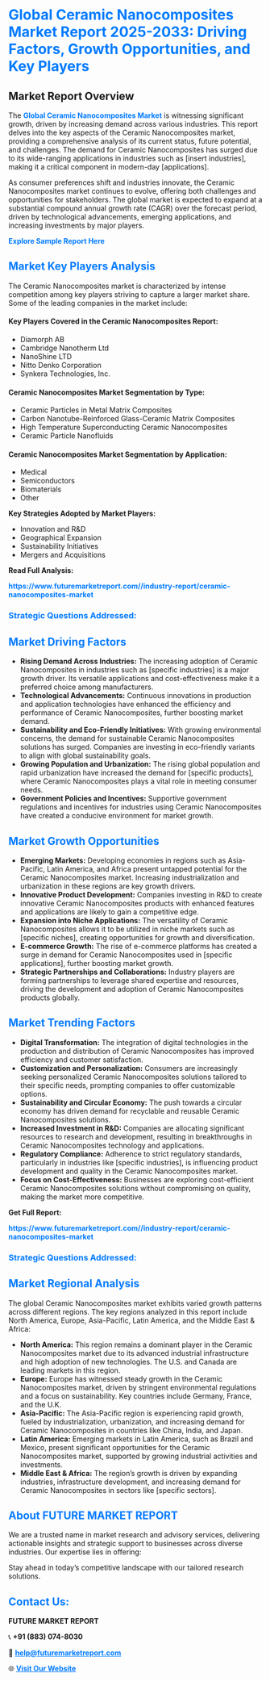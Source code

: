 <h1 style="color: #007BFF;">Global Ceramic Nanocomposites Market Report 2025-2033: Driving Factors, Growth Opportunities, and Key Players</h1>

<section id="overview">
<h2>Market Report Overview</h2>
<p>The <a href="https://www.futuremarketreport.com//industry-report/ceramic-nanocomposites-market" style="color: #007BFF; text-decoration: none;"><strong>Global Ceramic Nanocomposites Market</strong></a> is witnessing significant growth, driven by increasing demand across various industries. This report delves into the key aspects of the Ceramic Nanocomposites market, providing a comprehensive analysis of its current status, future potential, and challenges. The demand for Ceramic Nanocomposites has surged due to its wide-ranging applications in industries such as [insert industries], making it a critical component in modern-day [applications].</p>
<p>As consumer preferences shift and industries innovate, the Ceramic Nanocomposites market continues to evolve, offering both challenges and opportunities for stakeholders. The global market is expected to expand at a substantial compound annual growth rate (CAGR) over the forecast period, driven by technological advancements, emerging applications, and increasing investments by major players.</p>
</section>

<section id="overview">
<p><a href="https://www.futuremarketreport.com//request-sample/reportId=88970" style="color: #007BFF; text-decoration: none;"><strong>Explore Sample Report Here</strong></a></p>
</section>

<section id="key-players">
<h2 style="color: #007BFF;">Market Key Players Analysis</h2>
<p>The Ceramic Nanocomposites market is characterized by intense competition among key players striving to capture a larger market share. Some of the leading companies in the market include:</p>
<h4>Key Players Covered in the Ceramic Nanocomposites Report:</h4>
<ul><li>Diamorph AB</li><li>Cambridge Nanotherm Ltd</li><li>NanoShine LTD</li><li>Nitto Denko Corporation</li><li>Synkera Technologies, Inc.</li></ul>
<h4>Ceramic Nanocomposites Market Segmentation by Type:</h4>
<ul><li>Ceramic Particles in Metal Matrix Composites</li><li>Carbon Nanotube-Reinforced Glass-Ceramic Matrix Composites</li><li>High Temperature Superconducting Ceramic Nanocomposites</li><li>Ceramic Particle Nanofluids</li></ul>

<h4>Ceramic Nanocomposites Market Segmentation by Application:</h4>
<ul><li>Medical</li><li>Semiconductors</li><li>Biomaterials</li><li>Other</li></ul>
<p><strong>Key Strategies Adopted by Market Players:</strong></p>
<ul>
<li>Innovation and R&D</li>
<li>Geographical Expansion</li>
<li>Sustainability Initiatives</li>
<li>Mergers and Acquisitions</li>
</ul>
</section>

<section>
<p><strong>Read Full Analysis: </strong></p><a href="https://www.futuremarketreport.com//industry-report/ceramic-nanocomposites-market" style="color: #007BFF; text-decoration: none;"><strong>https://www.futuremarketreport.com//industry-report/ceramic-nanocomposites-market</strong></a>
<h3 style="color: #007BFF;">Strategic Questions Addressed:</h3>
</section>

<section id="driving-factors">
<h2 style="color: #007BFF;">Market Driving Factors</h2>
<ul>
<li><strong>Rising Demand Across Industries:</strong> The increasing adoption of Ceramic Nanocomposites in industries such as [specific industries] is a major growth driver. Its versatile applications and cost-effectiveness make it a preferred choice among manufacturers.</li>
<li><strong>Technological Advancements:</strong> Continuous innovations in production and application technologies have enhanced the efficiency and performance of Ceramic Nanocomposites, further boosting market demand.</li>
<li><strong>Sustainability and Eco-Friendly Initiatives:</strong> With growing environmental concerns, the demand for sustainable Ceramic Nanocomposites solutions has surged. Companies are investing in eco-friendly variants to align with global sustainability goals.</li>
<li><strong>Growing Population and Urbanization:</strong> The rising global population and rapid urbanization have increased the demand for [specific products], where Ceramic Nanocomposites plays a vital role in meeting consumer needs.</li>
<li><strong>Government Policies and Incentives:</strong> Supportive government regulations and incentives for industries using Ceramic Nanocomposites have created a conducive environment for market growth.</li>
</ul>
</section>

<section id="growth-opportunities">
<h2 style="color: #007BFF;">Market Growth Opportunities</h2>
<ul>
<li><strong>Emerging Markets:</strong> Developing economies in regions such as Asia-Pacific, Latin America, and Africa present untapped potential for the Ceramic Nanocomposites market. Increasing industrialization and urbanization in these regions are key growth drivers.</li>
<li><strong>Innovative Product Development:</strong> Companies investing in R&D to create innovative Ceramic Nanocomposites products with enhanced features and applications are likely to gain a competitive edge.</li>
<li><strong>Expansion into Niche Applications:</strong> The versatility of Ceramic Nanocomposites allows it to be utilized in niche markets such as [specific niches], creating opportunities for growth and diversification.</li>
<li><strong>E-commerce Growth:</strong> The rise of e-commerce platforms has created a surge in demand for Ceramic Nanocomposites used in [specific applications], further boosting market growth.</li>
<li><strong>Strategic Partnerships and Collaborations:</strong> Industry players are forming partnerships to leverage shared expertise and resources, driving the development and adoption of Ceramic Nanocomposites products globally.</li>
</ul>
</section>

<section id="trending-factors">
<h2 style="color: #007BFF;">Market Trending Factors</h2>
<ul>
<li><strong>Digital Transformation:</strong> The integration of digital technologies in the production and distribution of Ceramic Nanocomposites has improved efficiency and customer satisfaction.</li>
<li><strong>Customization and Personalization:</strong> Consumers are increasingly seeking personalized Ceramic Nanocomposites solutions tailored to their specific needs, prompting companies to offer customizable options.</li>
<li><strong>Sustainability and Circular Economy:</strong> The push towards a circular economy has driven demand for recyclable and reusable Ceramic Nanocomposites solutions.</li>
<li><strong>Increased Investment in R&D:</strong> Companies are allocating significant resources to research and development, resulting in breakthroughs in Ceramic Nanocomposites technology and applications.</li>
<li><strong>Regulatory Compliance:</strong> Adherence to strict regulatory standards, particularly in industries like [specific industries], is influencing product development and quality in the Ceramic Nanocomposites market.</li>
<li><strong>Focus on Cost-Effectiveness:</strong> Businesses are exploring cost-efficient Ceramic Nanocomposites solutions without compromising on quality, making the market more competitive.</li>
</ul>
</section>

<section>
<p><strong>Get Full Report: </strong></p><a href="https://www.futuremarketreport.com//industry-report/ceramic-nanocomposites-market" style="color: #007BFF; text-decoration: none;"><strong>https://www.futuremarketreport.com//industry-report/ceramic-nanocomposites-market</strong></a>
<h3 style="color: #007BFF;">Strategic Questions Addressed:</h3>
</section>


<section id="regional-analysis">
<h2 style="color: #007BFF;">Market Regional Analysis</h2>
<p>The global Ceramic Nanocomposites market exhibits varied growth patterns across different regions. The key regions analyzed in this report include North America, Europe, Asia-Pacific, Latin America, and the Middle East & Africa:</p>
<ul>
<li><strong>North America:</strong> This region remains a dominant player in the Ceramic Nanocomposites market due to its advanced industrial infrastructure and high adoption of new technologies. The U.S. and Canada are leading markets in this region.</li>
<li><strong>Europe:</strong> Europe has witnessed steady growth in the Ceramic Nanocomposites market, driven by stringent environmental regulations and a focus on sustainability. Key countries include Germany, France, and the U.K.</li>
<li><strong>Asia-Pacific:</strong> The Asia-Pacific region is experiencing rapid growth, fueled by industrialization, urbanization, and increasing demand for Ceramic Nanocomposites in countries like China, India, and Japan.</li>
<li><strong>Latin America:</strong> Emerging markets in Latin America, such as Brazil and Mexico, present significant opportunities for the Ceramic Nanocomposites market, supported by growing industrial activities and investments.</li>
<li><strong>Middle East & Africa:</strong> The region’s growth is driven by expanding industries, infrastructure development, and increasing demand for Ceramic Nanocomposites in sectors like [specific sectors].</li>
</ul>
</section>

<footer>
<h2 style="color: #007BFF;">About FUTURE MARKET REPORT</h2>
<p>We are a trusted name in market research and advisory services, delivering actionable insights and strategic support to businesses across diverse industries. Our expertise lies in offering:</p>

<p>Stay ahead in today’s competitive landscape with our tailored research solutions.</p>

<h2 style="color: #007BFF;">Contact Us:</h2>
<p><strong>FUTURE MARKET REPORT</strong></p>
<p>📞 <strong>+91 (883) 074-8030</strong></p>
<p>📧 <strong><a href="mailto:help@futuremarketreport.com" style="color: #007BFF;">help@futuremarketreport.com</a></strong></p>
<p>🌐 <strong><a href="https://www.futuremarketreport.com/" style="color: #007BFF;">Visit Our Website</a></strong></p>
</footer>